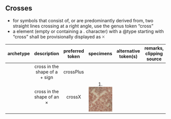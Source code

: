 ## Crosses
- for symbols that consist of, or are predominantly derived from, two straight lines crossing at a right angle, use the genus token “cross”
- a <g> element (empty or containing a . character) with a @type starting with “cross” shall be provisionally displayed as 🞩

|archetype|description|preferred token|specimens|alternative token(s)|remarks, clipping source|
|:-----:|:-----:|:-----:|:-----:|:-----:|:-----:|
||cross in the shape of a + sign|crossPlus||||
||cross in the shape of an &times;|crossX|1.![Image](images/image68.png)||
